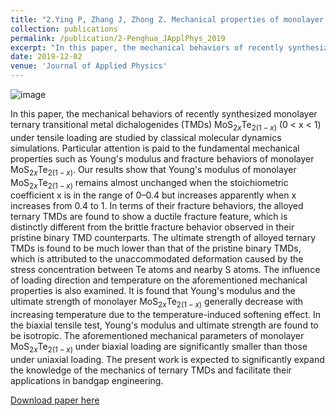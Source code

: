 ```yaml
---
title: "2.Ying P, Zhang J, Zhong Z. Mechanical properties of monolayer ternary transitional metal dichalogenides MoS2 x Te2 (1− x): A molecular dynamics study[J]. Journal of Applied Physics, 2019, 126(21): 215105."
collection: publications
permalink: /publication/2-Penghua_JApplPhys_2019
excerpt: "In this paper, the mechanical behaviors of recently synthesized monolayer ternary transitional metal dichalogenides (TMDs) MoS$_{2x}$Te_$2(1-x)$ (0 < x < 1) under tensile loading are studied by classical molecular dynamics simulations. Particular attention is paid to the fundamental mechanical properties such as Young's modulus and fracture behaviors of monolayer MoS$_{2x}$Te_$2(1-x)$."
date: 2019-12-02
venue: 'Journal of Applied Physics'
---
```

![image](https://user-images.githubusercontent.com/54773018/221376393-253ec78a-7e82-4e0e-89c3-9955508cc2a8.png)

In this paper, the mechanical behaviors of recently synthesized monolayer ternary transitional metal dichalogenides (TMDs) MoS$_{2x}$Te$_{2(1-x)}$ (0 < x < 1) under tensile loading are studied by classical molecular dynamics simulations. Particular attention is paid to the fundamental mechanical properties such as Young's modulus and fracture behaviors of monolayer MoS$_{2x}$Te$_{2(1-x)}$. Our results show that Young's modulus of monolayer MoS$_{2x}$Te$_{2(1-x)}$ remains almost unchanged when the stoichiometric coefficient x is in the range of 0–0.4 but increases apparently when x increases from 0.4 to 1. In terms of their fracture behaviors, the alloyed ternary TMDs are found to show a ductile fracture feature, which is distinctly different from the brittle fracture behavior observed in their pristine binary TMD counterparts. The ultimate strength of alloyed ternary TMDs is found to be much lower than that of the pristine binary TMDs, which is attributed to the unaccommodated deformation caused by the stress concentration between Te atoms and nearby S atoms. The influence of loading direction and temperature on the aforementioned mechanical properties is also examined. It is found that Young's modulus and the ultimate strength of monolayer MoS$_{2x}$Te$_{2(1-x)}$ generally decrease with increasing temperature due to the temperature-induced softening effect. In the biaxial tensile test, Young's modulus and ultimate strength are found to be isotropic. The aforementioned mechanical parameters of monolayer MoS$_{2x}$Te$_{2(1-x)}$ under biaxial loading are significantly smaller than those under uniaxial loading. The present work is expected to significantly expand the knowledge of the mechanics of ternary TMDs and facilitate their applications in bandgap engineering.

[Download paper here](http://hityingph.github.io/files/2-Penghua_JApplPhys_2019.pdf)

